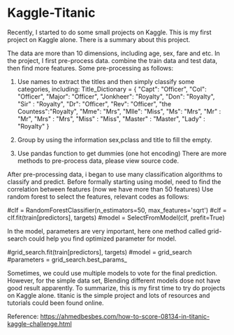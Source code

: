 # Kaggle-Titanic
Recently, I started to do some small projects on Kaggle. This is my first project on Kaggle alone. There is a summary about this project.

The data are more than 10 dimensions, including age, sex, fare and etc. In the project, I first pre-process data. combine the train data and test data, then find more features.
Some pre-processing as follows:
1. Use names to extract the titles and then simply classify some categories, including:
Title_Dictionary = {
    "Capt": "Officer",
    "Col": "Officer",
    "Major": "Officer",
    "Jonkheer": "Royalty",
    "Don": "Royalty",
    "Sir" : "Royalty",
    "Dr": "Officer",
    "Rev": "Officer",
    "the Countess":"Royalty",
    "Mme": "Mrs",
    "Mlle": "Miss",
    "Ms": "Mrs",
    "Mr" : "Mr",
    "Mrs" : "Mrs",
    "Miss" : "Miss",
    "Master" : "Master",
    "Lady" : "Royalty"
}

2. Group by using the information sex,pclass and title to fill the empty.
3. Use pandas function to get dummies (one hot encoding)
There are more methods to pre-process data, please view source code.

After pre-processing data, i began to use many classification algorithms to classify and predict. Before formally starting using model, need to find the correlation between features (now we have more than 50 features)
Use random forest to select the features, relevant codes as follows:

#clf = RandomForestClassifier(n_estimators=50, max_features='sqrt')
#clf = clf.fit(train[predictors], targets)
#model = SelectFromModel(clf, prefit=True)

In the model, parameters are very important, here one method called grid-search could help you find optimized parameter for model.

#grid_search.fit(train[predictors], targets)
#model = grid_search
#parameters = grid_search.best_params_

Sometimes, we could use multiple models to vote for the final prediction. However, for the simple data set, Blending different models dose not have good result apparently.
To summarize, this is my first time to try do projects on Kaggle alone. titanic is the simple project and lots of resources and tutorials could been found online.

Reference: https://ahmedbesbes.com/how-to-score-08134-in-titanic-kaggle-challenge.html
